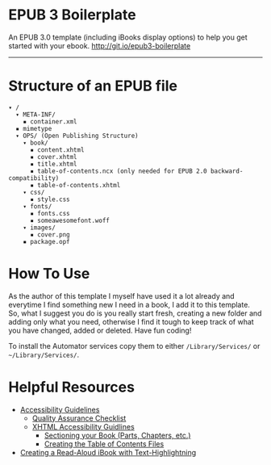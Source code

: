 EPUB 3 Boilerplate
==================
An EPUB 3.0 template (including iBooks display options) to help you get started with your ebook.
http://git.io/epub3-boilerplate

---


# Structure of an EPUB file

    ▾ /
      ▾ META-INF/
        ▪ container.xml
      ▪ mimetype
      ▾ OPS/ (Open Publishing Structure)
        ▾ book/
          ▪ content.xhtml
          ▪ cover.xhtml
          ▪ title.xhtml
          ▪ table-of-contents.ncx (only needed for EPUB 2.0 backward-compatibility)
          ▪ table-of-contents.xhtml
        ▾ css/
          ▪ style.css
        ▾ fonts/
          ▪ fonts.css
          ▪ someawesomefont.woff
        ▾ images/
          ▪ cover.png
        ▪ package.opf


# How To Use

As the author of this template I myself have used it a lot already and everytime I find something new I need in a book, I add it to this template. So, what I suggest you do is you really start fresh, creating a new folder and adding only what you need, otherwise I find it tough to keep track of what you have changed, added or deleted. Have fun coding!

To install the Automator services copy them to either `/Library/Services/` or `~/Library/Services/`.

# Helpful Resources

- [Accessibility Guidelines](http://idpf.org/accessibility/guidelines/nav.php)
  - [Quality Assurance Checklist](http://idpf.org/accessibility/guidelines/content/qa/qa-checklist.php)
  - [XHTML Accessibility Guidlines](http://idpf.org/accessibility/guidelines/content/xhtml/nav.php)
    - [Sectioning your Book (Parts, Chapters, etc.)](http://idpf.org/accessibility/guidelines/content/xhtml/sections.php)
    - [Creating the Table of Contents Files](http://idpf.org/accessibility/guidelines/content/xhtml/toc.php)
- [Creating a Read-Aloud iBook with Text-Highlightning](http://futurejones.com/easyepub/tutorials/read-aloud-text-highlighting/)